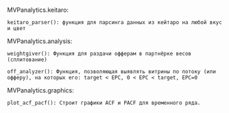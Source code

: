 MVPanalytics.keitaro:

    keitaro_parser(): функция для парсинга данных из кейтаро на любой вкус и цвет

MVPanalytics.analysis:

    weightgiver(): Функция для раздачи офферам в партнёрке весов (сплитование)

    off_analyzer(): Функция, позволяющая выявлять витрины по потоку (или офферу), на которых его: target < EPC, 0 < EPC < target, EPC=0

MVPanalytics.graphics:

    plot_acf_pacf(): Строит графики ACF и PACF для временного ряда.
